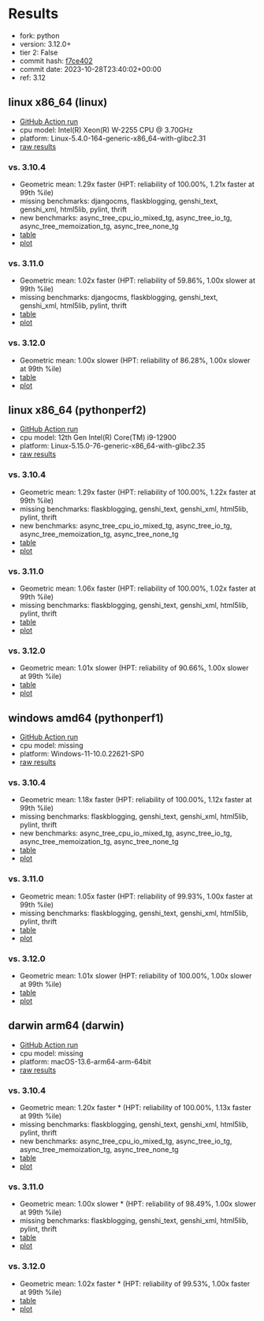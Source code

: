 # Results

- fork: python
- version: 3.12.0+
- tier 2: False
- commit hash: [f7ce402](https://github.com/python/cpython/commit/f7ce402)
- commit date: 2023-10-28T23:40:02+00:00
- ref: 3.12

## linux x86_64 (linux)

- [GitHub Action run](https://github.com/faster-cpython/benchmarking/actions/runs/6680087424)
- cpu model: Intel(R) Xeon(R) W-2255 CPU @ 3.70GHz
- platform: Linux-5.4.0-164-generic-x86_64-with-glibc2.31
- [raw results](bm-20231028-linux-x86_64-python-3.12-3.12.0%2B-f7ce402.json)

### vs. 3.10.4

- Geometric mean: 1.29x faster (HPT: reliability of 100.00%, 1.21x faster at 99th %ile)
- missing benchmarks: djangocms, flaskblogging, genshi_text, genshi_xml, html5lib, pylint, thrift
- new benchmarks: async_tree_cpu_io_mixed_tg, async_tree_io_tg, async_tree_memoization_tg, async_tree_none_tg
- [table](bm-20231028-linux-x86_64-python-3.12-3.12.0%2B-f7ce402-vs-3.10.4.md)
- [plot](bm-20231028-linux-x86_64-python-3.12-3.12.0%2B-f7ce402-vs-3.10.4.png)

### vs. 3.11.0

- Geometric mean: 1.02x faster (HPT: reliability of 59.86%, 1.00x slower at 99th %ile)
- missing benchmarks: djangocms, flaskblogging, genshi_text, genshi_xml, html5lib, pylint, thrift
- [table](bm-20231028-linux-x86_64-python-3.12-3.12.0%2B-f7ce402-vs-3.11.0.md)
- [plot](bm-20231028-linux-x86_64-python-3.12-3.12.0%2B-f7ce402-vs-3.11.0.png)

### vs. 3.12.0

- Geometric mean: 1.00x slower (HPT: reliability of 86.28%, 1.00x slower at 99th %ile)
- [table](bm-20231028-linux-x86_64-python-3.12-3.12.0%2B-f7ce402-vs-3.12.0.md)
- [plot](bm-20231028-linux-x86_64-python-3.12-3.12.0%2B-f7ce402-vs-3.12.0.png)

## linux x86_64 (pythonperf2)

- [GitHub Action run](https://github.com/faster-cpython/benchmarking/actions/runs/6680087424)
- cpu model: 12th Gen Intel(R) Core(TM) i9-12900
- platform: Linux-5.15.0-76-generic-x86_64-with-glibc2.35
- [raw results](bm-20231028-pythonperf2-x86_64-python-3.12-3.12.0%2B-f7ce402.json)

### vs. 3.10.4

- Geometric mean: 1.29x faster (HPT: reliability of 100.00%, 1.22x faster at 99th %ile)
- missing benchmarks: flaskblogging, genshi_text, genshi_xml, html5lib, pylint, thrift
- new benchmarks: async_tree_cpu_io_mixed_tg, async_tree_io_tg, async_tree_memoization_tg, async_tree_none_tg
- [table](bm-20231028-pythonperf2-x86_64-python-3.12-3.12.0%2B-f7ce402-vs-3.10.4.md)
- [plot](bm-20231028-pythonperf2-x86_64-python-3.12-3.12.0%2B-f7ce402-vs-3.10.4.png)

### vs. 3.11.0

- Geometric mean: 1.06x faster (HPT: reliability of 100.00%, 1.02x faster at 99th %ile)
- missing benchmarks: flaskblogging, genshi_text, genshi_xml, html5lib, pylint, thrift
- [table](bm-20231028-pythonperf2-x86_64-python-3.12-3.12.0%2B-f7ce402-vs-3.11.0.md)
- [plot](bm-20231028-pythonperf2-x86_64-python-3.12-3.12.0%2B-f7ce402-vs-3.11.0.png)

### vs. 3.12.0

- Geometric mean: 1.01x slower (HPT: reliability of 90.66%, 1.00x slower at 99th %ile)
- [table](bm-20231028-pythonperf2-x86_64-python-3.12-3.12.0%2B-f7ce402-vs-3.12.0.md)
- [plot](bm-20231028-pythonperf2-x86_64-python-3.12-3.12.0%2B-f7ce402-vs-3.12.0.png)

## windows amd64 (pythonperf1)

- [GitHub Action run](https://github.com/faster-cpython/benchmarking/actions/runs/6680087424)
- cpu model: missing
- platform: Windows-11-10.0.22621-SP0
- [raw results](bm-20231028-pythonperf1-amd64-python-3.12-3.12.0%2B-f7ce402.json)

### vs. 3.10.4

- Geometric mean: 1.18x faster (HPT: reliability of 100.00%, 1.12x faster at 99th %ile)
- missing benchmarks: flaskblogging, genshi_text, genshi_xml, html5lib, pylint, thrift
- new benchmarks: async_tree_cpu_io_mixed_tg, async_tree_io_tg, async_tree_memoization_tg, async_tree_none_tg
- [table](bm-20231028-pythonperf1-amd64-python-3.12-3.12.0%2B-f7ce402-vs-3.10.4.md)
- [plot](bm-20231028-pythonperf1-amd64-python-3.12-3.12.0%2B-f7ce402-vs-3.10.4.png)

### vs. 3.11.0

- Geometric mean: 1.05x faster (HPT: reliability of 99.93%, 1.00x faster at 99th %ile)
- missing benchmarks: flaskblogging, genshi_text, genshi_xml, html5lib, pylint, thrift
- [table](bm-20231028-pythonperf1-amd64-python-3.12-3.12.0%2B-f7ce402-vs-3.11.0.md)
- [plot](bm-20231028-pythonperf1-amd64-python-3.12-3.12.0%2B-f7ce402-vs-3.11.0.png)

### vs. 3.12.0

- Geometric mean: 1.01x slower (HPT: reliability of 100.00%, 1.00x slower at 99th %ile)
- [table](bm-20231028-pythonperf1-amd64-python-3.12-3.12.0%2B-f7ce402-vs-3.12.0.md)
- [plot](bm-20231028-pythonperf1-amd64-python-3.12-3.12.0%2B-f7ce402-vs-3.12.0.png)

## darwin arm64 (darwin)

- [GitHub Action run](https://github.com/faster-cpython/benchmarking/actions/runs/6680087424)
- cpu model: missing
- platform: macOS-13.6-arm64-arm-64bit
- [raw results](bm-20231028-darwin-arm64-python-3.12-3.12.0%2B-f7ce402.json)

### vs. 3.10.4

- Geometric mean: 1.20x faster \* (HPT: reliability of 100.00%, 1.13x faster at 99th %ile)
- missing benchmarks: flaskblogging, genshi_text, genshi_xml, html5lib, pylint, thrift
- new benchmarks: async_tree_cpu_io_mixed_tg, async_tree_io_tg, async_tree_memoization_tg, async_tree_none_tg
- [table](bm-20231028-darwin-arm64-python-3.12-3.12.0%2B-f7ce402-vs-3.10.4.md)
- [plot](bm-20231028-darwin-arm64-python-3.12-3.12.0%2B-f7ce402-vs-3.10.4.png)

### vs. 3.11.0

- Geometric mean: 1.00x slower \* (HPT: reliability of 98.49%, 1.00x slower at 99th %ile)
- missing benchmarks: flaskblogging, genshi_text, genshi_xml, html5lib, pylint, thrift
- [table](bm-20231028-darwin-arm64-python-3.12-3.12.0%2B-f7ce402-vs-3.11.0.md)
- [plot](bm-20231028-darwin-arm64-python-3.12-3.12.0%2B-f7ce402-vs-3.11.0.png)

### vs. 3.12.0

- Geometric mean: 1.02x faster \* (HPT: reliability of 99.53%, 1.00x faster at 99th %ile)
- [table](bm-20231028-darwin-arm64-python-3.12-3.12.0%2B-f7ce402-vs-3.12.0.md)
- [plot](bm-20231028-darwin-arm64-python-3.12-3.12.0%2B-f7ce402-vs-3.12.0.png)

